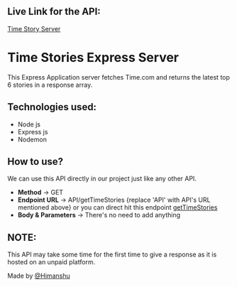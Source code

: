 ## Live Link for the API:

[Time Story Server](https://time-stories-2312.onrender.com/)

# Time Stories Express Server

This Express Application server fetches Time.com and returns the latest top 6 stories in a response array.

## Technologies used:

- Node js
- Express js
- Nodemon

## How to use?

We can use this API directly in our project just like any other API.

- **Method** -> GET
- **Endpoint URL** -> API/getTimeStories {replace 'API' with API's URL mentioned above} or you can direct hit this endpoint [getTimeStories](https://time-stories-2312.onrender.com/getTimeStories)
- **Body & Parameters** -> There's no need to add anything 

## NOTE:
This API may take some time for the first time to give a response as it is hosted on an unpaid platform.

Made by [@Himanshu](https://www.linkedin.com/in/himanshu2312/)

